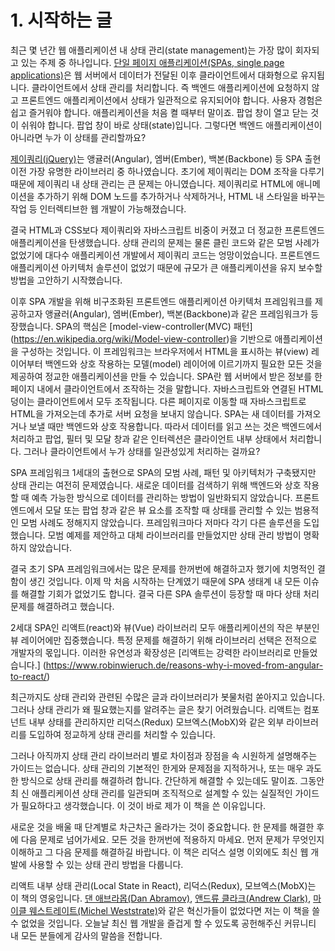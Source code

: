 # 1. 시작하는 글

최근 몇 년간 웹 애플리케이션 내 상태 관리(state management)는 가장 많이 회자되고 있는 주제 중 하나입니다. [단일 페이지 애플리케이션(SPAs, single page applications)](https://en.wikipedia.org/wiki/Single-page_application)은 웹 서버에서 데이터가 전달된 이후 클라이언트에서 대화형으로 유지됩니다. 클라이언트에서 상태 관리를 처리합니다. 즉 백엔드 애플리케이션에 요청하지 않고 프론트엔드 애플리케이션에서 상태가 일관적으로 유지되어야 합니다. 사용자 경험은 쉽고 즐거워야 합니다. 애플리케이션을 처음 켤 때부터 말이죠. 팝업 창이 열고 닫는 것이 쉬워야 합니다. 팝업 창이 바로 상태(state)입니다. 그렇다면 백엔드 애플리케이션이 아니라면 누가 이 상태를 관리할까요?

[제이쿼리(jQuery)](https://en.wikipedia.org/wiki/JQuery)는 앵귤러(Angular), 엠버(Ember), 백본(Backbone) 등 SPA 출현 이전 가장 유명한 라이브러리 중 하나였습니다. 초기에 제이쿼리는 DOM 조작을 다루기 때문에 제이쿼리 내 상태 관리는 큰 문제는 아니였습니다. 제이쿼리로 HTML에 애니메이션을 추가하기 위해 DOM 노드를 추가하거나 삭제하거나, HTML 내 스타일을 바꾸는 작업 등 인터렉티브한 웹 개발이 가능해졌습니다.

결국 HTML과 CSS보다 제이쿼리와 자바스크립트 비중이 커졌고 더 정교한 프론트엔드 애플리케이션을 탄생했습니다. 상태 관리의 문제는 물론 클린 코드와 같은 모범 사례가 없었기에 대다수 애플리케이션 개발에서 제이쿼리 코드는 엉망이었습니다. 프론트엔드 애플리케이션 아키텍처 솔루션이 없었기 때문에 규모가 큰 애플리케이션을 유지 보수할 방법을 고안하기 시작했습니다.

이후 SPA 개발을 위해 비구조화된 프론트엔드 애플리케이션 아키텍처 프레임워크를 제공하고자 앵귤러(Angular), 엠버(Ember), 백본(Backbone)과 같은 프레임워크가 등장했습니다. SPA의 핵심은 [model-view-controller(MVC) 패턴] (https://en.wikipedia.org/wiki/Model-view-controller)을 기반으로 애플리케이션을 구성하는 것입니다. 이 프레임워크는 브라우저에서 HTML을 표시하는 뷰(view) 레이어부터 백엔드와 상호 작용하는 모델(model) 레이어에 이르기까지 필요한 모든 것을 제공하여 정교한 애플리케이션을 만들 수 있습니다. SPA란 웹 서버에서 받은 정보를 한 페이지 내에서 클라이언트에서 조작하는 것을 말합니다. 자바스크립트와 연결된 HTML 덩이는 클라이언트에서 모두 조작됩니다. 다른 페이지로 이동할 때 자바스크립트로 HTML을 가져오는데 추가로 서버 요청을 보내지 않습니다. SPA는 새 데이터를 가져오거나 보낼 때만 백엔드와 상호 작용합니다. 따라서 데이터를 읽고 쓰는 것은 백엔드에서 처리하고 팝업, 필터 및 모달 창과 같은 인터렉션은 클라이언트 내부 상태에서 처리합니다. 그러나 클라이언트에서 누가 상태를 일관성있게 처리하는 걸까요?

SPA 프레임워크 1세대의 출현으로 SPA의 모범 사례, 패턴 및 아키텍처가 구축됐지만 상태 관리는 여전히 문제였습니다. 새로운 데이터를 검색하기 위해 백엔드와 상호 작용할 때 예측 가능한 방식으로 데이터를 관리하는 방법이 일반화되지 않았습니다. 프론트엔드에서 모달 또는 팝업 창과 같은 뷰 요소를 조작할 때 상태를 관리할 수 있는 범용적인 모범 사례도 정해지지 않았습니다. 프레임워크마다 저마다 각기 다른 솔루션을 도입했습니다. 모범 예제를 제안하고 대체 라이브러리를 만들었지만 상태 관리 방법이 명확하지 않았습니다.

결국 초기 SPA 프레임워크에서는 많은 문제를 한꺼번에 해결하고자 했기에 치명적인 결함이 생긴 것입니다. 이제 막 처음 시작하는 단계였기 때문에 SPA 생태계 내 모든 이슈를 해결할 기회가 없었기도 합니다. 결국 다른 SPA 솔루션이 등장할 때 마다 상태 처리 문제를 해결하려고 했습니다.

2세대 SPA인 리액트(react)와 뷰(Vue) 라이브러리 모두 애플리케이션의 작은 부분인 뷰 레이어에만 집중했습니다. 특정 문제를 해결하기 위해 라이브러리 선택은 전적으로 개발자의 몫입니다. 이러한 유연성과 확장성은 [리액트는 강력한 라이브러리로 만들었습니다.] (https://www.robinwieruch.de/reasons-why-i-moved-from-angular-to-react/)

최근까지도 상태 관리와 관련된 수많은 글과 라이브러리가 봇물처럼 쏟아지고 있습니다. 그러나 상태 관리가 왜 필요했는지를 알려주는 글은 찾기 어려웠습니다. 리액트는 컴포넌트 내부 상태를 관리하지만 리덕스(Redux) 모브엑스(MobX)와 같은 외부 라이브러리를 도입하여 정교하게 상태 관리를 처리할 수 있습니다.

그러나 아직까지 상태 관리 라이브러리 별로 차이점과 장점을 속 시원하게 설명해주는 가이드는 없습니다. 상태 관리의 기본적인 한게와 문제점을 지적하거나, 또는 매우 과도한 방식으로 상태 관리를 해결하려 합니다. 간단하게 해결할 수 있는데도 말이죠. 그동안 최 신 애플리케이션 상태 관리를 일관되며 조직적으로 설계할 수 있는 실질적인 가이드가 필요하다고 생각했습니다. 이 것이 바로 제가 이 책을 쓴 이유입니다.

새로운 것을 배울 때 단계별로 차근차근 올라가는 것이 중요합니다. 한 문제를 해결한 후에 다음 문제로 넘어가세요. 모든 것을 한꺼번에 적용하지 마세요. 먼저 문제가 무엇인지 이해하고 그 다음 문제를 해결하길 바랍니다. 이 책은 리덕스 설명 이외에도 최신 웹 개발에 사용할 수 있는 상태 관리 방법을 다룹니다.

리액트 내부 상태 관리(Local State in React), 리덕스(Redux), 모브엑스(MobX)는 이 책의 영웅입니다. [댄 애브라몹(Dan Abramov)](https://twitter.com/dan_abramov), [앤드류 클라크(Andrew Clark)](https://twitter.com/acdlite), [마이클 웨스트레이트(Michel Weststrate)](https://twitter.com/mweststrate)와 같은 혁신가들이 없었다면 저는 이 책을 쓸 수 없었을 것입니다. 오늘날 최신 웹 개발을 즐겁게 할 수 있도록 공헌해주신 커뮤니티 내 모든 분들에게 감사의 말씀을 전합니다.